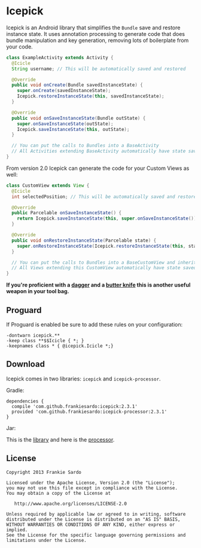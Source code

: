 Icepick
============

Icepick is an Android library that simplifies the `Bundle` save and restore instance state.
It uses annotation processing to generate code that does bundle manipulation and key generation, removing lots of boilerplate from your code.

```java
class ExampleActivity extends Activity {
  @Icicle
  String username; // This will be automatically saved and restored

  @Override
  public void onCreate(Bundle savedInstanceState) {
    super.onCreate(savedInstanceState);
    Icepick.restoreInstanceState(this, savedInstanceState);
  }

  @Override
  public void onSaveInstanceState(Bundle outState) {
    super.onSaveInstanceState(outState);
    Icepick.saveInstanceState(this, outState);
  }

  // You can put the calls to Bundles into a BaseActivity
  // All Activities extending BaseActivity automatically have state saved/restored
}
```

From version 2.0 Icepick can generate the code for your Custom Views as well:

```java
class CustomView extends View {
  @Icicle
  int selectedPosition; // This will be automatically saved and restored

  @Override
  public Parcelable onSaveInstanceState() {
    return Icepick.saveInstanceState(this, super.onSaveInstanceState());
  }

  @Override
  public void onRestoreInstanceState(Parcelable state) {
    super.onRestoreInstanceState(Icepick.restoreInstanceState(this, state));
  }

  // You can put the calls to Bundles into a BaseCustomView and inherit from it
  // All Views extending this CustomView automatically have state saved/restored
}
```

__If you're proficient with a [dagger](https://github.com/square/dagger) and a [butter knife](https://github.com/JakeWharton/butterknife) this is another useful weapon in your tool bag.__

Proguard
--------

If Proguard is enabled be sure to add these rules on your configuration:

```
-dontwarn icepick.**
-keep class **$$Icicle { *; }
-keepnames class * { @icepick.Icicle *;}
```

Download
--------

Icepick comes in two libraries: `icepick` and `icepick-processor`.

Gradle:

```
dependencies {
  compile 'com.github.frankiesardo:icepick:2.3.1'
  provided 'com.github.frankiesardo:icepick-processor:2.3.1'
}
```


Jar:

This is the [library](http://search.maven.org/remotecontent?filepath=com/github/frankiesardo/icepick/2.3/icepick-2.3.jar) and here is the [processor](http://search.maven.org/remotecontent?filepath=com/github/frankiesardo/icepick-processor/2.3/icepick-processor-2.3.jar).

License
-------

    Copyright 2013 Frankie Sardo

    Licensed under the Apache License, Version 2.0 (the "License");
    you may not use this file except in compliance with the License.
    You may obtain a copy of the License at

       http://www.apache.org/licenses/LICENSE-2.0

    Unless required by applicable law or agreed to in writing, software
    distributed under the License is distributed on an "AS IS" BASIS,
    WITHOUT WARRANTIES OR CONDITIONS OF ANY KIND, either express or implied.
    See the License for the specific language governing permissions and
    limitations under the License.
